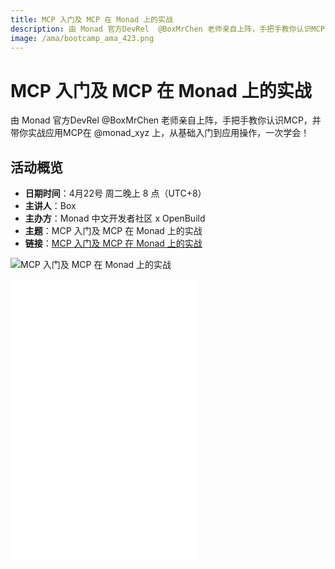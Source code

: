 ```yaml
---
title: MCP 入门及 MCP 在 Monad 上的实战
description: 由 Monad 官方DevRel  @BoxMrChen 老师亲自上阵，手把手教你认识MCP，并带你实战应用MCP在 @monad_xyz 上，从基础入门到应用操作，一次学会！
image: /ama/bootcamp_ama_423.png
---
```


# MCP 入门及 MCP 在 Monad 上的实战

由 Monad 官方DevRel  @BoxMrChen 老师亲自上阵，手把手教你认识MCP，并带你实战应用MCP在 @monad_xyz 上，从基础入门到应用操作，一次学会！

## 活动概览
- **日期时间**：4月22号 周二晚上 8 点（UTC+8）
- **主讲人**：Box
- **主办方**：Monad 中文开发者社区 x OpenBuild
- **主题**：MCP 入门及 MCP 在 Monad 上的实战
- **链接**：[MCP 入门及 MCP 在 Monad 上的实战](https://x.com/monad_zw/status/1914509165055369421)

![MCP 入门及 MCP 在 Monad 上的实战](/event/monad_mcp_abc.png)


<iframe src="//player.bilibili.com/player.html?isOutside=true&aid=114385817178335&bvid=BV1rPLbzTEhF&cid=25788488973&p=1" scrolling="no" border="0"  height="450" frameborder="no" framespacing="0" allowfullscreen="true" allow="autoplay; microphone; speaker" muted></iframe>

